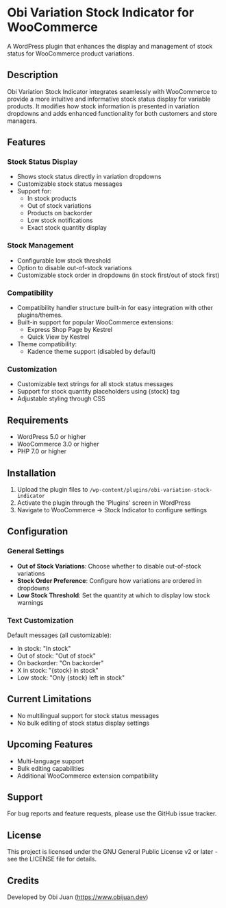 # Obi Variation Stock Indicator for WooCommerce

A WordPress plugin that enhances the display and management of stock status for WooCommerce product variations.

## Description

Obi Variation Stock Indicator integrates seamlessly with WooCommerce to provide a more intuitive and informative stock status display for variable products. It modifies how stock information is presented in variation dropdowns and adds enhanced functionality for both customers and store managers.

## Features

### Stock Status Display
- Shows stock status directly in variation dropdowns
- Customizable stock status messages
- Support for:
  - In stock products
  - Out of stock variations
  - Products on backorder
  - Low stock notifications
  - Exact stock quantity display

### Stock Management
- Configurable low stock threshold
- Option to disable out-of-stock variations
- Customizable stock order in dropdowns (in stock first/out of stock first)

### Compatibility
- Compatibility handler structure built-in for easy integration with other plugins/themes.
- Built-in support for popular WooCommerce extensions:
  - Express Shop Page by Kestrel
  - Quick View by Kestrel
- Theme compatibility:
  - Kadence theme support (disabled by default)

### Customization
- Customizable text strings for all stock status messages
- Support for stock quantity placeholders using {stock} tag
- Adjustable styling through CSS

## Requirements

- WordPress 5.0 or higher
- WooCommerce 3.0 or higher
- PHP 7.0 or higher

## Installation

1. Upload the plugin files to `/wp-content/plugins/obi-variation-stock-indicator`
2. Activate the plugin through the 'Plugins' screen in WordPress
3. Navigate to WooCommerce → Stock Indicator to configure settings

## Configuration

### General Settings
- **Out of Stock Variations**: Choose whether to disable out-of-stock variations
- **Stock Order Preference**: Configure how variations are ordered in dropdowns
- **Low Stock Threshold**: Set the quantity at which to display low stock warnings

### Text Customization
Default messages (all customizable):
- In stock: "In stock"
- Out of stock: "Out of stock"
- On backorder: "On backorder"
- X in stock: "{stock} in stock"
- Low stock: "Only {stock} left in stock"

## Current Limitations

- No multilingual support for stock status messages
- No bulk editing of stock status display settings

## Upcoming Features

- Multi-language support
- Bulk editing capabilities
- Additional WooCommerce extension compatibility

## Support

For bug reports and feature requests, please use the GitHub issue tracker.

## License

This project is licensed under the GNU General Public License v2 or later - see the LICENSE file for details.

## Credits

Developed by Obi Juan (https://www.obijuan.dev)